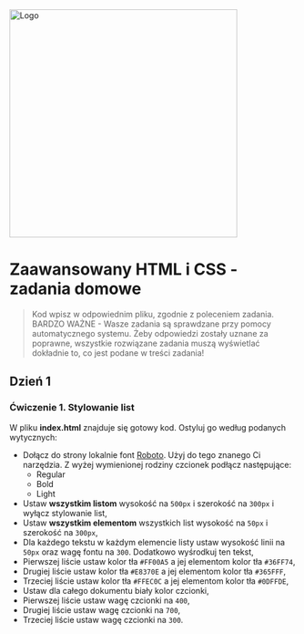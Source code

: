<img alt="Logo" src="http://coderslab.pl/wp-content/themes/coderslab/svg/logo-coderslab.svg" width="400">

# Zaawansowany HTML i CSS - zadania domowe

> Kod wpisz w odpowiednim pliku, zgodnie z poleceniem zadania. BARDZO WAŻNE - Wasze zadania są sprawdzane przy pomocy automatycznego systemu. Żeby odpowiedzi zostały uznane za poprawne, wszystkie rozwiązane zadania muszą wyświetlać dokładnie to, co jest podane w treści zadania!

## Dzień 1

### Ćwiczenie 1. Stylowanie list

W pliku __index.html__ znajduje się gotowy kod. Ostyluj go według podanych wytycznych:

* Dołącz do strony lokalnie font [Roboto](https://fonts.google.com/specimen/Roboto). Użyj do tego znanego Ci narzędzia. Z wyżej wymienionej rodziny czcionek podłącz następujące:
    * Regular
    * Bold
    * Light
* Ustaw __wszystkim listom__ wysokość na ```500px``` i szerokość na ```300px``` i wyłącz stylowanie list,
* Ustaw __wszystkim elementom__ wszystkich list wysokość na ```50px``` i szerokość na ```300px```,
* Dla każdego tekstu w każdym elemencie listy ustaw wysokość linii na ```50px``` oraz wagę fontu na ```300```. Dodatkowo wyśrodkuj ten tekst,
* Pierwszej liście ustaw kolor tła ```#FF00A5``` a jej elementom kolor tła ```#36FF74```,
* Drugiej liście ustaw kolor tła ```#E8370E``` a jej elementom kolor tła ```#365FFF```,
* Trzeciej liście ustaw kolor tła ```#FFEC0C``` a jej elementom kolor tła ```#0DFFDE```,
* Ustaw dla całego dokumentu biały kolor czcionki,
* Pierwszej liście ustaw wagę czcionki na ```400```,
* Drugiej liście ustaw wagę czcionki na ```700```,
* Trzeciej liście ustaw wagę czcionki na ```300```.
